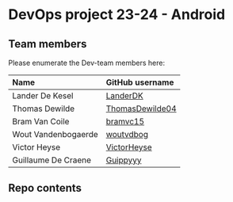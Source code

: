 # DevOps project 23-24 - Android

## Team members

Please enumerate the Dev-team members here:

| Name     | GitHub username                             |
| :------- | :------------------------------------------ |
| Lander De Kesel | [LanderDK](https://github.com/LanderDK) |
| Thomas Dewilde | [ThomasDewilde04](https://github.com/ThomasDewilde04) |
| Bram Van Coile | [bramvc15](https://github.com/bramvc15) |
| Wout Vandenbogaerde | [woutvdbog](https://github.com/woutvdbog) |
| Victor Heyse | [VictorHeyse](https://github.com/VictorHeyse) |
| Guillaume De Craene | [Guippyyy](https://github.com/Guippyyy) |

## Repo contents
